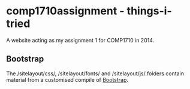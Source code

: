 # comp1710assignment - things-i-tried

A website acting as my assignment 1 for COMP1710 in 2014.

## Bootstrap

The /sitelayout/css/, /sitelayout/fonts/ and /sitelayout/js/ folders contain material from a customised compile of [Bootstrap](http://getbootstrap.com/).
